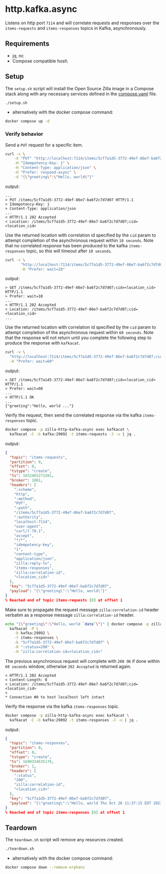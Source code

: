 # http.kafka.async

Listens on http port `7114` and will correlate requests and responses over the `items-requests`
and `items-responses` topics in Kafka, asynchronously.

## Requirements

- jq, nc
- Compose compatible host\

## Setup

The `setup.sh` script will install the Open Source Zilla image in a Compose stack along with any necessary services defined in the [compose.yaml](compose.yaml) file.

```bash
./setup.sh
```

- alternatively with the docker compose command:

```bash
docker compose up -d
```

### Verify behavior

Send a `PUT` request for a specific item.

```bash
curl -v \
    -X "PUT" "http://localhost:7114/items/5cf7a1d5-3772-49ef-86e7-ba6f2c7d7d07" \
    -H "Idempotency-Key: 1" \
    -H "Content-Type: application/json" \
    -H "Prefer: respond-async" \
    -d "{\"greeting\":\"Hello, world\"}"
```

output:

```text
...
> PUT /items/5cf7a1d5-3772-49ef-86e7-ba6f2c7d7d07 HTTP/1.1
> Idempotency-Key: 1
> Content-Type: application/json
...
< HTTP/1.1 202 Accepted
< Location: /items/5cf7a1d5-3772-49ef-86e7-ba6f2c7d7d07;cid=<location_cid>
```

Use the returned location with correlation id specified by the `cid` param to attempt completion of the asynchronous request within `10 seconds`.
Note that no correlated response has been produced to the kafka `items-responses` topic, so this will timeout after `10 seconds`.

```bash
curl -v \
       "http://localhost:7114/items/5cf7a1d5-3772-49ef-86e7-ba6f2c7d7d07;cid=<location_cid>" \
       -H "Prefer: wait=10"
```

output:

```text
> GET /items/5cf7a1d5-3772-49ef-86e7-ba6f2c7d7d07;cid=<location_cid> HTTP/1.1
> Prefer: wait=10
...
< HTTP/1.1 202 Accepted
< Location: /items/5cf7a1d5-3772-49ef-86e7-ba6f2c7d7d07;cid=<location_cid>
...
```

Use the returned location with correlation id specified by the `cid` param to attempt completion of the asynchronous request within `60 seconds`.
Note that the response will not return until you complete the following step to produce the response with `kafkacat`.

```bash
curl -v \
  "http://localhost:7114/items/5cf7a1d5-3772-49ef-86e7-ba6f2c7d7d07;cid=<location_cid>" \
  -H "Prefer: wait=60"
```

output:

```text
> GET /items/5cf7a1d5-3772-49ef-86e7-ba6f2c7d7d07;cid=<location_cid> HTTP/1.1
> Prefer: wait=60
...
< HTTP/1.1 OK
...
{"greeting":"Hello, world ..."}
```

Verify the request, then send the correlated response via the kafka `items-responses` topic.

```bash
docker compose -p zilla-http-kafka-async exec kafkacat \
  kafkacat -C -b kafka:29092 -t items-requests -J -u | jq .
```

output:

```json
{
  "topic": "items-requests",
  "partition": 0,
  "offset": 0,
  "tstype": "create",
  "ts": 1652465273281,
  "broker": 1001,
  "headers": [
    ":scheme",
    "http",
    ":method",
    "PUT",
    ":path",
    "/items/5cf7a1d5-3772-49ef-86e7-ba6f2c7d7d07",
    ":authority",
    "localhost:7114",
    "user-agent",
    "curl/7.79.1",
    "accept",
    "*/*",
    "idempotency-key",
    "1",
    "content-type",
    "application/json",
    "zilla:reply-to",
    "items-responses",
    "zilla:correlation-id",
    "<location_cid>"
  ],
  "key": "5cf7a1d5-3772-49ef-86e7-ba6f2c7d7d07",
  "payload": "{\"greeting\":\"Hello, world\"}"
}
% Reached end of topic items-requests [0] at offset 1
```

Make sure to propagate the request message `zilla:correlation-id` header verbatim as a response message `zilla:correlation-id` header.

```bash
echo "{\"greeting\":\"Hello, world `date`\"}" | docker compose -p zilla-http-kafka-async exec -T kafkacat \
  kafkacat -P \
    -b kafka:29092 \
    -t items-responses \
    -k "5cf7a1d5-3772-49ef-86e7-ba6f2c7d7d07" \
    -H ":status=200" \
    -H "zilla:correlation-id=<location_cid>"
```

The previous asynchronous request will complete with `200 OK` if done within `60 seconds` window, otherwise `202 Accepted` is returned again.

```text
< HTTP/1.1 202 Accepted
< Content-Length: 0
< Location: /items/5cf7a1d5-3772-49ef-86e7-ba6f2c7d7d07;cid=<location_cid>
<
* Connection #0 to host localhost left intact
```

Verify the response via the kafka `items-responses` topic.

```bash
docker compose -p zilla-http-kafka-async exec kafkacat \
  kafkacat -C -b kafka:29092 -t items-responses -J -u | jq .
```

output:

```json
{
  "topic": "items-responses",
  "partition": 0,
  "offset": 0,
  "tstype": "create",
  "ts": 1698334635176,
  "broker": 1,
  "headers": [
    ":status",
    "200",
    "zilla:correlation-id",
    "<location_cid>"
  ],
  "key": "5cf7a1d5-3772-49ef-86e7-ba6f2c7d7d07",
  "payload": "{\"greeting\":\"Hello, world Thu Oct 26 11:37:15 EDT 2023\"}"
}
% Reached end of topic items-responses [0] at offset 1
```

## Teardown

The `teardown.sh` script will remove any resources created.

```bash
./teardown.sh
```

- alternatively with the docker compose command:

```bash
docker compose down --remove-orphans
```
